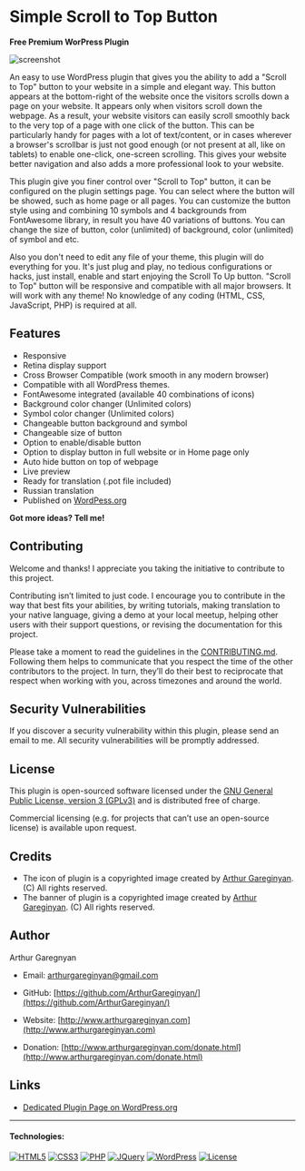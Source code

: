 # Simple Scroll to Top Button

**Free Premium WorPress Plugin**

![screenshot](https://github.com/ArthurGareginyan/simple-scroll-to-top-button/blob/master/assets/banner-772x250.png)

An easy to use WordPress plugin that gives you the ability to add a "Scroll to Top" button to your website in a simple and elegant way. This button appears at the bottom-right of the website once the visitors scrolls down a page on your website. It appears only when visitors scroll down the webpage. As a result, your website visitors can easily scroll smoothly back to the very top of a page with one click of the button. This can be particularly handy for pages with a lot of text/content, or in cases wherever a browser's scrollbar is just not good enough (or not present at all, like on tablets) to enable one-click, one-screen scrolling. This gives your website better navigation and also adds a more professional look to your website. 

This plugin give you finer control over "Scroll to Top" button, it can be configured on the plugin settings page. You can select where the button will be showed, such as home page or all pages. You can customize the button style using and combining 10 symbols and 4 backgrounds from FontAwesome library, in result you have 40 variations of buttons. You can change the size of button, color (unlimited) of background, color (unlimited) of symbol and etc.

Also you don't need to edit any file of your theme, this plugin will do everything for you. It's just plug and play, no tedious configurations or hacks, just install, enable and start enjoying the Scroll To Up button. "Scroll to Top" button will be responsive and compatible with all major browsers. It will work with any theme! No knowledge of any coding (HTML, CSS, JavaScript, PHP) is required at all.


## Features

* Responsive
* Retina display support
* Cross Browser Compatible (work smooth in any modern browser)
* Compatible with all WordPress themes.
* FontAwesome integrated (available 40 combinations of icons)
* Background color changer (Unlimited colors)
* Symbol color changer (Unlimited colors)
* Changeable button background and symbol
* Changeable size of button
* Option to enable/disable button
* Option to display button in full website or in Home page only
* Auto hide button on top of webpage
* Live preview
* Ready for translation (.pot file included)
* Russian translation
* Published on [WordPess.org](http://wordpess.org/)

**Got more ideas? Tell me!**


## Contributing

Welcome and thanks! I appreciate you taking the initiative to contribute to this project.

Contributing isn’t limited to just code. I encourage you to contribute in the way that best fits your abilities, by writing tutorials, making translation to your native language, giving a demo at your local meetup, helping other users with their support questions, or revising  the documentation for this project.

Please take a moment to read the guidelines in the [CONTRIBUTING.md](https://github.com/ArthurGareginyan/simple-scroll-to-top-button/blob/master/CONTRIBUTING.md). Following them helps to communicate that you respect the time of the other contributors to the project. In turn, they’ll do their best to reciprocate that respect when working with you, across timezones and around the world.


## Security Vulnerabilities

If you discover a security vulnerability within this plugin, please send an email to me. All security vulnerabilities will be promptly addressed.


## License

This plugin is open-sourced software licensed under the [GNU General Public License, version 3 (GPLv3)](http://www.gnu.org/licenses/gpl-3.0.html) and is distributed free of charge.

Commercial licensing (e.g. for projects that can’t use an open-source license) is available upon request.


## Credits

* The icon of plugin is a copyrighted image created by [Arthur Gareginyan](http://www.arthurgareginyan.com). (C) All rights reserved.
* The banner of plugin is a copyrighted image created by [Arthur Gareginyan](http://www.arthurgareginyan.com). (C) All rights reserved.


## Author

Arthur Garegnyan

* Email: arthurgareginyan@gmail.com

* GitHub: [https://github.com/ArthurGareginyan/](https://github.com/ArthurGareginyan/)

* Website: [http://www.arthurgareginyan.com](http://www.arthurgareginyan.com)

* Donation: [http://www.arthurgareginyan.com/donate.html](http://www.arthurgareginyan.com/donate.html)


## Links

* [Dedicated Plugin Page on WordPress.org](https://wordpress.org/plugins/simple-scroll-to-top-button/)


---
#### Technologies:

[![HTML5](http://mycyberuniverse.com/public-files/images/logos/HTML5.png)]()
[![CSS3](http://mycyberuniverse.com/public-files/images/logos/CSS3.png)]()
[![PHP](http://mycyberuniverse.com/public-files/images/logos/PHP.png)]()
[![JQuery](http://mycyberuniverse.com/public-files/images/logos/jQurery.png)]()
[![WordPress](http://mycyberuniverse.com/public-files/images/logos/WordPress.png)](https://wordpress.org)
[![License](http://mycyberuniverse.com/public-files/images/logos/GPLv3.png)](http://www.gnu.org/licenses/gpl-3.0.html)
